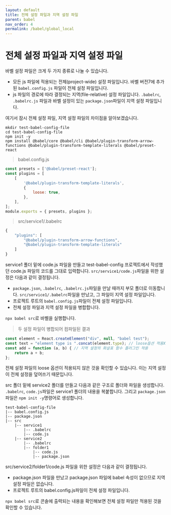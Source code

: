 ```yaml
---
layout: default
title: 전체 설정 파일과 지역 설정 파일
parent: babel
nav_order: 4
permalink: /babel/global_local
---
```


# 전체 설정 파일과 지역 설정 파일
바벨 설정 파일은 크게 두 가지 종류로 나눌 수 있습니다.
- 모든 js 파일에 적용되는 전체(project-wide) 설정 파일입니다. 바벨 버전7에 추가된 `babel.config.js` 파일이 전체 설정 파일입니다.
- js 파일의 경로에 따라 결정되는 지역(file-relative) 설정 파일입니다. `.babelrc`, `.babelrc.js` 파일과 바벨 설정이 있는 `package.json`파일이 지역 설정 파일입니다.

여기서 잠시 전체 설정 파일, 지역 설정 파일의 차이점을 알아보겠습니다.

```
mkdir test-babel-config-file
cd test-babel-config-file
npm init -y
npm install @babel/core @babel/cli @babel/plugin-transform-arrow-functions @babel/plugin-transform-template-literals @babel/preset-react
```

> babel.config.js
``` js
const presets = ['@babel/preset-react'];
const plugins = [
    [
        '@babel/plugin-transform-template-literals',
        {
            loose: true,
        },
    ],
];
module.exports = { presets, plugins };
```

> src/service1/.babelrc
``` js
{
    "plugins": [
        "@babel/plugin-transform-arrow-functions",
        "@babel/plugin-transform-template-literals"
    ]
}
```

service1 폴더 밑에 code.js 파일을 만들고 test-babel-config 프로젝트에서 작성했던 code.js 파일의 코드를 그대로 입력합니다.
`src/service1/code.js`파일을 위한 설정은 다음과 같이 결정됩니다.
- `package.json`, `.babelrc`, `.babelrc.js`파일을 만날 때까지 부모 폴더로 이동합니다. `src/service1/.babelrc`파일을 만났고, 그 파일이 지역 설정 파일입니다.
- 프로젝트 루트의 `babel.config.js`파일이 전체 설정 파일입니다.
- 전체 설정 파일과 지역 설정 파일을 병합합니다.

`npx babel src`로 바벨을 실행합니다.

> 두 설정 파일이 병합되어 컴파일된 결과
``` js
const element = React.createElement("div", null, "babel test");
const text = "element type is ".concat(element.type); // loose옵션 적용X
const add = function (a, b) { // 지역 설정의 화살표 함수 플러그인 적용
    return a + b;
};
```
전체 설정 파일의 loose 옵션이 적용되지 않은 것을 확인할 수 있습니다. 이는 지역 설정이 전체 설정을 덮어쓰기 때문입니다.

src 폴더 밑에 service2 폴더를 만들고 다음과 같은 구조로 폴더와 파일을 생성합니다. `.babelrc`, `code.js`파일은 service1 폴더의 내용을 복붙합니다. 그리고 `package.json`파일은 `npm init -y`명령어로 생성합니다.

```
test-babel-config-file
|-- babel.config.js
|-- package.json
|-- src
    |-- service1
        |-- .babelrc
        |-- code.js
    |-- service2
        |-- .babelrc
        |-- folder1
            |-- code.js
            |-- package.json
```

src/service2/folder1/code.js 파일을 위한 설정은 다음과 같이 결정됩니다.
- package.json 파일을 만났고 package.json 파일에 babel 속성이 없으므로 지역 설정 파일은 없습니다.
- 프로젝트 루트의 babel.config.js파일이 전체 설정 파일입니다.

`npx babel src`로 콘솔에 출력되는 내용을 확인해보면 전체 설정 파일만 적용된 것을 확인할 수 있습니다.